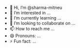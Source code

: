 - 👋 Hi, I’m @sharma-mitneu
- 👀 I’m interested in ...
- 🌱 I’m currently learning ...
- 💞️ I’m looking to collaborate on ...
- 📫 How to reach me ...
- 😄 Pronouns: ...
- ⚡ Fun fact: ...

<!---
sharma-mitneu/sharma-mitneu is a ✨ special ✨ repository because its `README.md` (this file) appears on your GitHub profile.
You can click the Preview link to take a look at your changes.
--->

